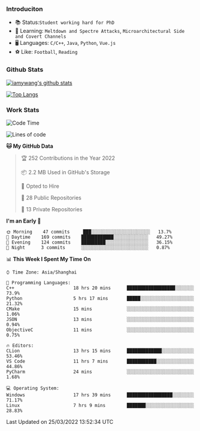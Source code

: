 ### Introduciton

- 📚 Status:`Student working hard for PhD`
- 🔎 Learning: `Meltdown and Spectre Attacks`, `Microarchitectural Side and Covert Channels`
- 🖥️ Languages: `C/C++`, `Java`, `Python`, `Vue.js`
- ⚽ Like: `Football`, `Reading`

### Github Stats

[![iamywang's github stats](https://github-readme-stats.vercel.app/api?username=iamywang&count_private=true&show_icons=true)]()

[![Top Langs](https://github-readme-stats.vercel.app/api/top-langs/?username=iamywang&layout=compact)]()

### Work Stats

<!--START_SECTION:waka-->
![Code Time](http://img.shields.io/badge/Code%20Time-194%20hrs%2022%20mins-blue)

![Lines of code](https://img.shields.io/badge/From%20Hello%20World%20I%27ve%20Written-535%20Thousand%20lines%20of%20code-blue)

**🐱 My GitHub Data** 

> 🏆 252 Contributions in the Year 2022
 > 
> 📦 2.2 MB Used in GitHub's Storage 
 > 
> 💼 Opted to Hire
 > 
> 📜 28 Public Repositories 
 > 
> 🔑 13 Private Repositories  
 > 
**I'm an Early 🐤** 

```text
🌞 Morning    47 commits     ███░░░░░░░░░░░░░░░░░░░░░░   13.7% 
🌆 Daytime    169 commits    ████████████░░░░░░░░░░░░░   49.27% 
🌃 Evening    124 commits    █████████░░░░░░░░░░░░░░░░   36.15% 
🌙 Night      3 commits      ░░░░░░░░░░░░░░░░░░░░░░░░░   0.87%

```


📊 **This Week I Spent My Time On** 

```text
⌚︎ Time Zone: Asia/Shanghai

💬 Programming Languages: 
C++                      18 hrs 20 mins      ██████████████████░░░░░░░   73.9% 
Python                   5 hrs 17 mins       █████░░░░░░░░░░░░░░░░░░░░   21.32% 
CMake                    15 mins             ░░░░░░░░░░░░░░░░░░░░░░░░░   1.06% 
JSON                     13 mins             ░░░░░░░░░░░░░░░░░░░░░░░░░   0.94% 
ObjectiveC               11 mins             ░░░░░░░░░░░░░░░░░░░░░░░░░   0.75%

🔥 Editors: 
CLion                    13 hrs 15 mins      █████████████░░░░░░░░░░░░   53.46% 
VS Code                  11 hrs 7 mins       ███████████░░░░░░░░░░░░░░   44.86% 
PyCharm                  24 mins             ░░░░░░░░░░░░░░░░░░░░░░░░░   1.68%

💻 Operating System: 
Windows                  17 hrs 39 mins      █████████████████░░░░░░░░   71.17% 
Linux                    7 hrs 9 mins        ███████░░░░░░░░░░░░░░░░░░   28.83%

```


 Last Updated on 25/03/2022 13:52:34 UTC
<!--END_SECTION:waka-->
